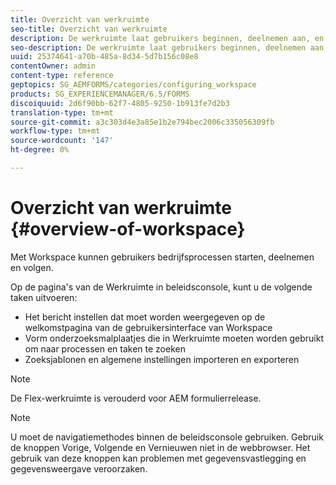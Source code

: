 ```yaml
---
title: Overzicht van werkruimte
seo-title: Overzicht van werkruimte
description: De werkruimte laat gebruikers beginnen, deelnemen aan, en bedrijfsprocessen volgen. Laten we meer weten over de werkruimte.
seo-description: De werkruimte laat gebruikers beginnen, deelnemen aan, en bedrijfsprocessen volgen. Laten we meer weten over de werkruimte.
uuid: 25374641-a70b-485a-8d34-5d7b156c08e8
contentOwner: admin
content-type: reference
geptopics: SG_AEMFORMS/categories/configuring_workspace
products: SG_EXPERIENCEMANAGER/6.5/FORMS
discoiquuid: 2d6f90bb-62f7-4805-9250-1b913fe7d2b3
translation-type: tm+mt
source-git-commit: a3c303d4e3a85e1b2e794bec2006c335056309fb
workflow-type: tm+mt
source-wordcount: '147'
ht-degree: 0%

---
```



# Overzicht van werkruimte {#overview-of-workspace}

Met Workspace kunnen gebruikers bedrijfsprocessen starten, deelnemen en volgen.

Op de pagina&#39;s van de Werkruimte in beleidsconsole, kunt u de volgende taken uitvoeren:

* Het bericht instellen dat moet worden weergegeven op de welkomstpagina van de gebruikersinterface van Workspace
* Vorm onderzoeksmalplaatjes die in Werkruimte moeten worden gebruikt om naar processen en taken te zoeken
* Zoeksjablonen en algemene instellingen importeren en exporteren

>[!NOTE]
>
>De Flex-werkruimte is verouderd voor AEM formulierrelease.

>[!NOTE]
>
>U moet de navigatiemethodes binnen de beleidsconsole gebruiken. Gebruik de knoppen Vorige, Volgende en Vernieuwen niet in de webbrowser. Het gebruik van deze knoppen kan problemen met gegevensvastlegging en gegevensweergave veroorzaken.

